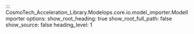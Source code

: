::: CosmoTech_Acceleration_Library.Modelops.core.io.model_importer.ModelImporter
    options:
       show_root_heading: true
       show_root_full_path: false
       show_source: false
       heading_level: 1

